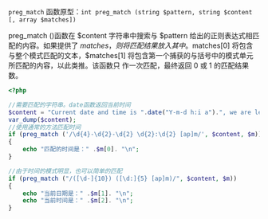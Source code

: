 `preg_match` 函数原型：`int preg_match (string $pattern, string $content [, array $matches])`

preg\_match \(\)函数在 $content 字符串中搜索与 $pattern 给出的正则表达式相匹配的内容。如果提供了 $matches，则将匹配结果放入其 中。$matches\[0\] 将包含与整个模式匹配的文本，$matches\[1\] 将包含第一个捕获的与括号中的模式单元所匹配的内容，以此类推。该函数只 作一次匹配，最终返回 0 或 1 的匹配结果数。

```php
<?php 

//需要匹配的字符串。date函数返回当前时间 
$content = "Current date and time is ".date("Y-m-d h:i a").", we are learning PHP together."; 
var_dump($content);
//使用通常的方法匹配时间 
if (preg_match ('/\d{4}-\d{2}-\d{2} \d{2}:\d{2} [ap]m/', $content, $m)) 
{ 
    echo "匹配的时间是：" .$m[0]. "\n"; 
} 

//由于时间的模式明显，也可以简单的匹配 
if (preg_match ("/([\d-]{10}) ([\d:]{5} [ap]m)/", $content, $m)) 
{ 
    echo "当前日期是：" .$m[1]. "\n"; 
    echo "当前时间是：" .$m[2]. "\n"; 
}
```



